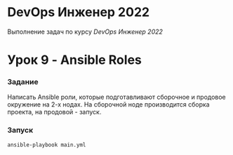 # DevOps Инженер 2022

Выполнение задач по курсу *DevOps Инженер 2022*

# Урок 9 - Ansible Roles

### Задание

Написать Ansible роли, которые подготавливают сборочное и продовое окружение на 2-х нодах. На сборочной ноде производится сборка проекта, на продовой - запуск.

### Запуск

```bash
ansible-playbook main.yml
```
